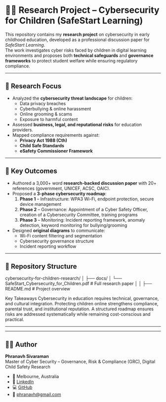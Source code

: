 # 🧑‍🎓 Research Project – Cybersecurity for Children (SafeStart Learning)

This repository contains my **research project** on cybersecurity in early childhood education, developed as a professional discussion paper for *SafeStart Learning*.  
The work investigates cyber risks faced by children in digital learning environments and proposes both **technical safeguards** and **governance frameworks** to protect student welfare while ensuring regulatory compliance.

---

## 📌 Research Focus

- Analyzed the **cybersecurity threat landscape** for children:
  - Data privacy breaches  
  - Cyberbullying & online harassment  
  - Online grooming & scams  
  - Exposure to harmful content  
- Assessed **business, legal, and reputational risks** for education providers.  
- Mapped compliance requirements against:
  - **Privacy Act 1988 (Cth)**  
  - **Child Safe Standards**  
  - **eSafety Commissioner Framework**  

---

## 🧾 Key Outcomes

- Authored a 3,000+ word **research-backed discussion paper** with 20+ references (government, UNICEF, ACSC, OAIC).  
- Proposed a **3-phase cybersecurity roadmap**:
  1. **Phase 1** – Infrastructure: WPA3 Wi-Fi, endpoint protection, secure device management  
  2. **Phase 2** – Governance: Appointment of a Cyber Safety Officer, creation of a Cybersecurity Committee, training programs  
  3. **Phase 3** – Monitoring: Incident reporting framework, anomaly detection, keyword monitoring for bullying/grooming  
- Designed **original diagrams** to communicate:
  - Wi-Fi content filtering and segmentation  
  - Cybersecurity governance structure  
  - Incident reporting workflow  

---

## 📂 Repository Structure

cybersecurity-for-children-research/
│
├── docs/
│   └── SafeStart_Cybersecurity_for_Children.pdf    # Full research paper
│
│
├── README.md                                       # Project overview

Key Takeaways
Cybersecurity in education requires technical, governance, and cultural integration.
Protecting children online strengthens compliance, parental trust, and institutional reputation.
A structured roadmap ensures risks are addressed systematically while remaining cost-conscious and practical.


---

---

## 🧑‍💻 Author

**Phranavh Sivaraman**  
Master of Cyber Security – Governance, Risk & Compliance (GRC), Digital Child Safety Research  

- 📍 Melbourne, Australia  
- 🔗 [LinkedIn](https://www.linkedin.com/in/phranavhsivaraman/)  
- 💻 [GitHub](https://github.com/Phranavh28)  
- 📧 phranavh@gmail.com  

                
